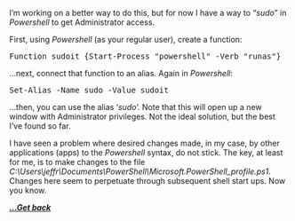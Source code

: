 I&#8217;m working on a better way to do this, but for now I have a way to &#8220;_sudo_&#8221; in _Powershell_ to get Administrator access.

First, using _Powershell_ (as your regular user), create a function:

<pre class="EnlighterJSRAW" data-enlighter-language="generic" data-enlighter-theme="" data-enlighter-highlight="" data-enlighter-linenumbers="" data-enlighter-lineoffset="" data-enlighter-title="" data-enlighter-group="">Function sudoit {Start-Process "powershell" -Verb "runas"}</pre>

&#8230;next, connect that function to an alias. Again in _Powershell_:

<pre class="EnlighterJSRAW" data-enlighter-language="generic" data-enlighter-theme="" data-enlighter-highlight="" data-enlighter-linenumbers="" data-enlighter-lineoffset="" data-enlighter-title="" data-enlighter-group="">Set-Alias -Name sudo -Value sudoit</pre>

&#8230;then, you can use the alias &#8216;_sudo_&#8216;. Note that this will open up a new window with Administrator privileges. Not the ideal solution, but the best I&#8217;ve found so far.

I have seen a problem where desired changes made, in my case, by other applications (apps) to the _Powershell_ syntax, do not stick. The key, at least for me, is to make changes to the file _C:\Users\jeffr\Documents\PowerShell\Microsoft.PowerShell_profile.ps1_. Changes here seem to perpetuate through subsequent shell start ups. Now you know.

[***...Get back***](../it-the-hard-way.html)
